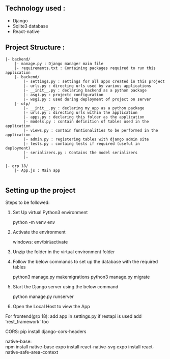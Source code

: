 ## Technology used :
- Django
- Sqlite3 database
- React-native

## Project Structure :

```
|- backend/ 
	|- manage.py : Django manager main file
	|- requirements.txt : Containing packages required to run this application
	|- backend/
		|- settings.py : settings for all apps created in this project
		|- urls.py : directing urls used by various applications
		|- __init__.py : declaring backend as a python package
		|- asgi.py : projectc configuration
		|- wsgi.py : used during deployment of project on server 
	|- olp/
		|- __init__.py : declaring my_app as a python package
		|- urls.py : directing urls within the application
		|- apps.py : declaring this folder as the application
		|- models.py : contain definition of tables used in the application
		|- views.py : contain funtionalities to be performed in the application 
		|- admin.py : registering tables with django admin site
		|- tests.py : containg tests if required (useful in deployment)
		|- serializers.py : Contains the model serializers
		|- 

|- grp 18/
	|- App.js : Main app
	

```

## Setting up the project
Steps to be followed:

1) Set Up virtual Python3 environment

	python -m venv env

2) Activate the environment

	windows: env\bin\activate

4) Unzip the folder in the virtual environment folder

5) Follow the below commands to set up the database with the required tables

	python3 manage.py makemigrations
	python3 manage.py migrate

6) Start the Django server using the below command

	python manage.py runserver 

7) Open the Local Host to view the App


For frontend(grp 18):
	add app in settings.py if restapi is used add 'rest_framework' too 
	
CORS:
	pip install django-cors-headers  

native-base:	
	npm install native-base
	expo install react-native-svg
	expo install react-native-safe-area-context
